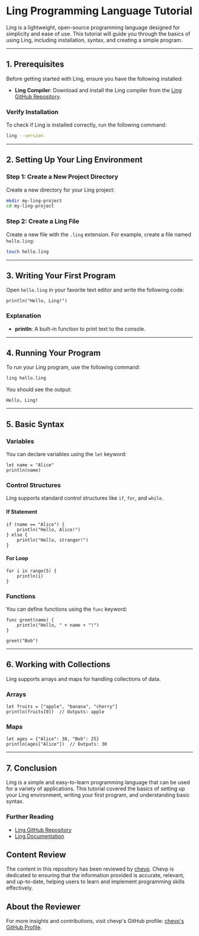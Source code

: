 
# Ling Programming Language Tutorial

Ling is a lightweight, open-source programming language designed for simplicity and ease of use. This tutorial will guide you through the basics of using Ling, including installation, syntax, and creating a simple program.

---

## 1. Prerequisites

Before getting started with Ling, ensure you have the following installed:

- **Ling Compiler**: Download and install the Ling compiler from the [Ling GitHub Repository](https://github.com/ling-lang/ling).

### Verify Installation

To check if Ling is installed correctly, run the following command:

```bash
ling --version
```

---

## 2. Setting Up Your Ling Environment

### Step 1: Create a New Project Directory

Create a new directory for your Ling project:

```bash
mkdir my-ling-project
cd my-ling-project
```

### Step 2: Create a Ling File

Create a new file with the `.ling` extension. For example, create a file named `hello.ling`:

```bash
touch hello.ling
```

---

## 3. Writing Your First Program

Open `hello.ling` in your favorite text editor and write the following code:

```ling
println("Hello, Ling!")
```

### Explanation

- **println**: A built-in function to print text to the console.

---

## 4. Running Your Program

To run your Ling program, use the following command:

```bash
ling hello.ling
```

You should see the output:

```
Hello, Ling!
```

---

## 5. Basic Syntax

### Variables

You can declare variables using the `let` keyword:

```ling
let name = "Alice"
println(name)
```

### Control Structures

Ling supports standard control structures like `if`, `for`, and `while`.

#### If Statement

```ling
if (name == "Alice") {
    println("Hello, Alice!")
} else {
    println("Hello, stranger!")
}
```

#### For Loop

```ling
for i in range(5) {
    println(i)
}
```

### Functions

You can define functions using the `func` keyword:

```ling
func greet(name) {
    println("Hello, " + name + "!")
}

greet("Bob")
```

---

## 6. Working with Collections

Ling supports arrays and maps for handling collections of data.

### Arrays

```ling
let fruits = ["apple", "banana", "cherry"]
println(fruits[0])  // Outputs: apple
```

### Maps

```ling
let ages = {"Alice": 30, "Bob": 25}
println(ages["Alice"])  // Outputs: 30
```

---

## 7. Conclusion

Ling is a simple and easy-to-learn programming language that can be used for a variety of applications. This tutorial covered the basics of setting up your Ling environment, writing your first program, and understanding basic syntax.

### Further Reading

- [Ling GitHub Repository](https://github.com/ling-lang/ling)
- [Ling Documentation](https://ling-lang.github.io/ling/)

## Content Review

The content in this repository has been reviewed by [chevp](https://github.com/chevp). Chevp is dedicated to ensuring that the information provided is accurate, relevant, and up-to-date, helping users to learn and implement programming skills effectively.

## About the Reviewer

For more insights and contributions, visit chevp's GitHub profile: [chevp's GitHub Profile](https://github.com/chevp).

